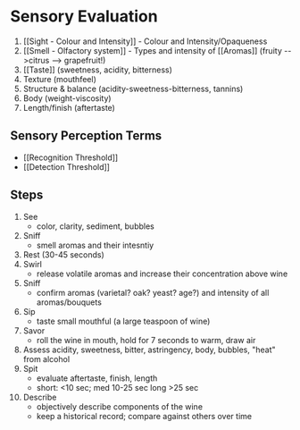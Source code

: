 # Sensory Evaluation
1. [[Sight - Colour and Intensity]] - Colour and Intensity/Opaqueness 
2. [[Smell - Olfactory system]] - Types and intensity of [[Aromas]] (fruity -->citrus --> grapefruit!) 
3. [[Taste]] (sweetness, acidity, bitterness) 
4. Texture (mouthfeel) 
5. Structure & balance (acidity-sweetness-bitterness, tannins) 
6. Body (weight-viscosity) 
7. Length/finish (aftertaste)
## Sensory Perception Terms
- [[Recognition Threshold]]
- [[Detection Threshold]]
## Steps
1. See
	- color, clarity, sediment, bubbles
2. Sniff
	- smell aromas and their intesntiy
3. Rest (30-45 seconds)
4. Swirl
	- release volatile aromas and increase their concentration above wine
5. Sniff
	- confirm aromas (varietal? oak? yeast? age?) and intensity of all aromas/bouquets
6. Sip
	- taste small mouthful (a large teaspoon of wine)
7. Savor
	- roll the wine in mouth, hold for 7 seconds to warm, draw air
8. Assess acidity, sweetness, bitter, astringency, body, bubbles, "heat" from alcohol
9. Spit
	- evaluate aftertaste, finish, length
	- short: <10 sec; med 10-25 sec long >25 sec
10. Describe
	- objectively describe components of the wine
	- keep a historical record; compare against others over time